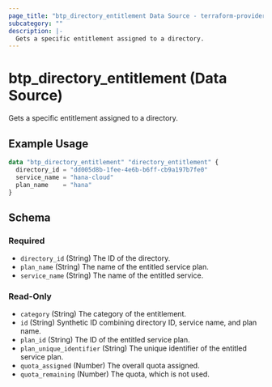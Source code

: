 ```yaml
---
page_title: "btp_directory_entitlement Data Source - terraform-provider-btp"
subcategory: ""
description: |-
  Gets a specific entitlement assigned to a directory.
---
```


# btp_directory_entitlement (Data Source)

Gets a specific entitlement assigned to a directory.

## Example Usage

```terraform
data "btp_directory_entitlement" "directory_entitlement" {
  directory_id = "dd005d8b-1fee-4e6b-b6ff-cb9a197b7fe0"
  service_name = "hana-cloud"
  plan_name    = "hana"
}
```

<!-- schema generated by tfplugindocs -->
## Schema

### Required

- `directory_id` (String) The ID of the directory.
- `plan_name` (String) The name of the entitled service plan.
- `service_name` (String) The name of the entitled service.

### Read-Only

- `category` (String) The category of the entitlement.
- `id` (String) Synthetic ID combining directory ID, service name, and plan name.
- `plan_id` (String) The ID of the entitled service plan.
- `plan_unique_identifier` (String) The unique identifier of the entitled service plan.
- `quota_assigned` (Number) The overall quota assigned.
- `quota_remaining` (Number) The quota, which is not used.